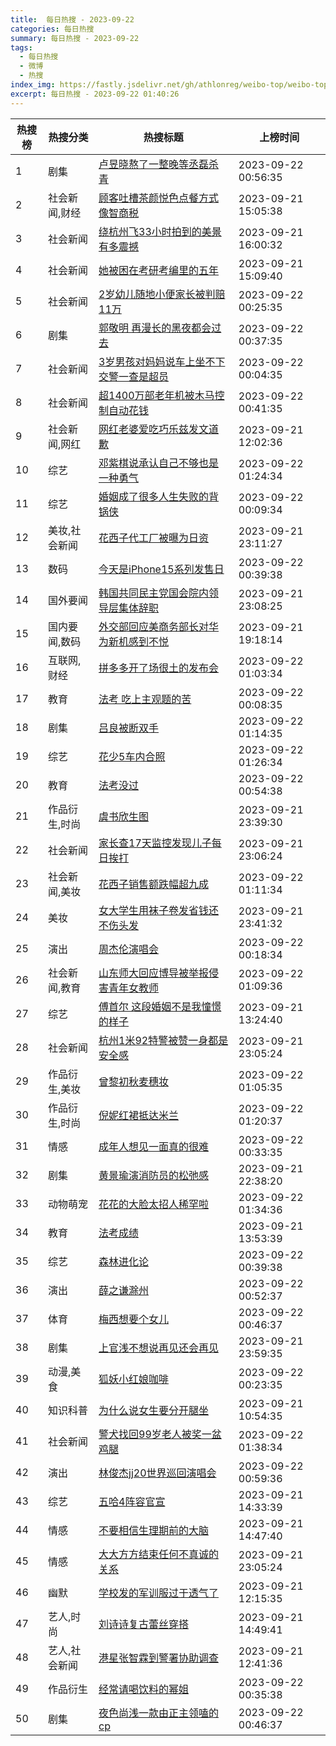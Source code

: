 ```yaml
---
title:  每日热搜 - 2023-09-22
categories: 每日热搜
summary: 每日热搜 - 2023-09-22
tags:
  - 每日热搜
  - 微博
  - 热搜
index_img: https://fastly.jsdelivr.net/gh/athlonreg/weibo-top/weibo-top.jpeg
excerpt: 每日热搜 - 2023-09-22 01:40:26
---
```


| 热搜榜 | 热搜分类 | 热搜标题 | 上榜时间 |
| --- | --- | --- | --- |
| 1 | 剧集 | [卢昱晓熬了一整晚等丞磊杀青](https://s.weibo.com/weibo%3Fq%3D%2523%E5%8D%A2%E6%98%B1%E6%99%93%E7%86%AC%E4%BA%86%E4%B8%80%E6%95%B4%E6%99%9A%E7%AD%89%E4%B8%9E%E7%A3%8A%E6%9D%80%E9%9D%92%2523) | 2023-09-22 00:56:35 | 
| 2 | 社会新闻,财经 | [顾客吐槽茶颜悦色点餐方式像智商税](https://s.weibo.com/weibo%3Fq%3D%2523%E9%A1%BE%E5%AE%A2%E5%90%90%E6%A7%BD%E8%8C%B6%E9%A2%9C%E6%82%A6%E8%89%B2%E7%82%B9%E9%A4%90%E6%96%B9%E5%BC%8F%E5%83%8F%E6%99%BA%E5%95%86%E7%A8%8E%2523) | 2023-09-21 15:05:38 | 
| 3 | 社会新闻 | [绕杭州飞33小时拍到的美景有多震撼](https://s.weibo.com/weibo%3Fq%3D%2523%E7%BB%95%E6%9D%AD%E5%B7%9E%E9%A3%9E33%E5%B0%8F%E6%97%B6%E6%8B%8D%E5%88%B0%E7%9A%84%E7%BE%8E%E6%99%AF%E6%9C%89%E5%A4%9A%E9%9C%87%E6%92%BC%2523) | 2023-09-21 16:00:32 | 
| 4 | 社会新闻 | [她被困在考研考编里的五年](https://s.weibo.com/weibo%3Fq%3D%2523%E5%A5%B9%E8%A2%AB%E5%9B%B0%E5%9C%A8%E8%80%83%E7%A0%94%E8%80%83%E7%BC%96%E9%87%8C%E7%9A%84%E4%BA%94%E5%B9%B4%2523) | 2023-09-21 15:09:40 | 
| 5 | 社会新闻 | [2岁幼儿随地小便家长被判赔11万](https://s.weibo.com/weibo%3Fq%3D%25232%E5%B2%81%E5%B9%BC%E5%84%BF%E9%9A%8F%E5%9C%B0%E5%B0%8F%E4%BE%BF%E5%AE%B6%E9%95%BF%E8%A2%AB%E5%88%A4%E8%B5%9411%E4%B8%87%2523) | 2023-09-22 00:25:35 | 
| 6 | 剧集 | [郭敬明 再漫长的黑夜都会过去](https://s.weibo.com/weibo%3Fq%3D%2523%E9%83%AD%E6%95%AC%E6%98%8E%20%E5%86%8D%E6%BC%AB%E9%95%BF%E7%9A%84%E9%BB%91%E5%A4%9C%E9%83%BD%E4%BC%9A%E8%BF%87%E5%8E%BB%2523) | 2023-09-22 00:37:35 | 
| 7 | 社会新闻 | [3岁男孩对妈妈说车上坐不下交警一查是超员](https://s.weibo.com/weibo%3Fq%3D%25233%E5%B2%81%E7%94%B7%E5%AD%A9%E5%AF%B9%E5%A6%88%E5%A6%88%E8%AF%B4%E8%BD%A6%E4%B8%8A%E5%9D%90%E4%B8%8D%E4%B8%8B%E4%BA%A4%E8%AD%A6%E4%B8%80%E6%9F%A5%E6%98%AF%E8%B6%85%E5%91%98%2523) | 2023-09-22 00:04:35 | 
| 8 | 社会新闻 | [超1400万部老年机被木马控制自动花钱](https://s.weibo.com/weibo%3Fq%3D%2523%E8%B6%851400%E4%B8%87%E9%83%A8%E8%80%81%E5%B9%B4%E6%9C%BA%E8%A2%AB%E6%9C%A8%E9%A9%AC%E6%8E%A7%E5%88%B6%E8%87%AA%E5%8A%A8%E8%8A%B1%E9%92%B1%2523) | 2023-09-22 00:41:35 | 
| 9 | 社会新闻,网红 | [网红老婆爱吃巧乐兹发文道歉](https://s.weibo.com/weibo%3Fq%3D%2523%E7%BD%91%E7%BA%A2%E8%80%81%E5%A9%86%E7%88%B1%E5%90%83%E5%B7%A7%E4%B9%90%E5%85%B9%E5%8F%91%E6%96%87%E9%81%93%E6%AD%89%2523) | 2023-09-21 12:02:36 | 
| 10 | 综艺 | [邓紫棋说承认自己不够也是一种勇气](https://s.weibo.com/weibo%3Fq%3D%2523%E9%82%93%E7%B4%AB%E6%A3%8B%E8%AF%B4%E6%89%BF%E8%AE%A4%E8%87%AA%E5%B7%B1%E4%B8%8D%E5%A4%9F%E4%B9%9F%E6%98%AF%E4%B8%80%E7%A7%8D%E5%8B%87%E6%B0%94%2523) | 2023-09-22 01:24:34 | 
| 11 | 综艺 | [婚姻成了很多人生失败的背锅侠](https://s.weibo.com/weibo%3Fq%3D%2523%E5%A9%9A%E5%A7%BB%E6%88%90%E4%BA%86%E5%BE%88%E5%A4%9A%E4%BA%BA%E7%94%9F%E5%A4%B1%E8%B4%A5%E7%9A%84%E8%83%8C%E9%94%85%E4%BE%A0%2523) | 2023-09-22 00:09:34 | 
| 12 | 美妆,社会新闻 | [花西子代工厂被曝为日资](https://s.weibo.com/weibo%3Fq%3D%2523%E8%8A%B1%E8%A5%BF%E5%AD%90%E4%BB%A3%E5%B7%A5%E5%8E%82%E8%A2%AB%E6%9B%9D%E4%B8%BA%E6%97%A5%E8%B5%84%2523) | 2023-09-21 23:11:27 | 
| 13 | 数码 | [今天是iPhone15系列发售日](https://s.weibo.com/weibo%3Fq%3D%2523%E4%BB%8A%E5%A4%A9%E6%98%AFiPhone15%E7%B3%BB%E5%88%97%E5%8F%91%E5%94%AE%E6%97%A5%2523) | 2023-09-22 00:39:38 | 
| 14 | 国外要闻 | [韩国共同民主党国会院内领导层集体辞职](https://s.weibo.com/weibo%3Fq%3D%2523%E9%9F%A9%E5%9B%BD%E5%85%B1%E5%90%8C%E6%B0%91%E4%B8%BB%E5%85%9A%E5%9B%BD%E4%BC%9A%E9%99%A2%E5%86%85%E9%A2%86%E5%AF%BC%E5%B1%82%E9%9B%86%E4%BD%93%E8%BE%9E%E8%81%8C%2523) | 2023-09-21 23:08:25 | 
| 15 | 国内要闻,数码 | [外交部回应美商务部长对华为新机感到不悦](https://s.weibo.com/weibo%3Fq%3D%2523%E5%A4%96%E4%BA%A4%E9%83%A8%E5%9B%9E%E5%BA%94%E7%BE%8E%E5%95%86%E5%8A%A1%E9%83%A8%E9%95%BF%E5%AF%B9%E5%8D%8E%E4%B8%BA%E6%96%B0%E6%9C%BA%E6%84%9F%E5%88%B0%E4%B8%8D%E6%82%A6%2523) | 2023-09-21 19:18:14 | 
| 16 | 互联网,财经 | [拼多多开了场很土的发布会](https://s.weibo.com/weibo%3Fq%3D%2523%E6%8B%BC%E5%A4%9A%E5%A4%9A%E5%BC%80%E4%BA%86%E5%9C%BA%E5%BE%88%E5%9C%9F%E7%9A%84%E5%8F%91%E5%B8%83%E4%BC%9A%2523) | 2023-09-22 01:03:34 | 
| 17 | 教育 | [法考 吃上主观题的苦](https://s.weibo.com/weibo%3Fq%3D%2523%E6%B3%95%E8%80%83%20%E5%90%83%E4%B8%8A%E4%B8%BB%E8%A7%82%E9%A2%98%E7%9A%84%E8%8B%A6%2523) | 2023-09-22 00:08:35 | 
| 18 | 剧集 | [吕良被断双手](https://s.weibo.com/weibo%3Fq%3D%2523%E5%90%95%E8%89%AF%E8%A2%AB%E6%96%AD%E5%8F%8C%E6%89%8B%2523) | 2023-09-22 01:14:35 | 
| 19 | 综艺 | [花少5车内合照](https://s.weibo.com/weibo%3Fq%3D%2523%E8%8A%B1%E5%B0%915%E8%BD%A6%E5%86%85%E5%90%88%E7%85%A7%2523) | 2023-09-22 01:26:34 | 
| 20 | 教育 | [法考没过](https://s.weibo.com/weibo%3Fq%3D%2523%E6%B3%95%E8%80%83%E6%B2%A1%E8%BF%87%2523) | 2023-09-22 00:54:38 | 
| 21 | 作品衍生,时尚 | [虞书欣生图](https://s.weibo.com/weibo%3Fq%3D%2523%E8%99%9E%E4%B9%A6%E6%AC%A3%E7%94%9F%E5%9B%BE%2523) | 2023-09-21 23:39:30 | 
| 22 | 社会新闻 | [家长查17天监控发现儿子每日挨打](https://s.weibo.com/weibo%3Fq%3D%2523%E5%AE%B6%E9%95%BF%E6%9F%A517%E5%A4%A9%E7%9B%91%E6%8E%A7%E5%8F%91%E7%8E%B0%E5%84%BF%E5%AD%90%E6%AF%8F%E6%97%A5%E6%8C%A8%E6%89%93%2523) | 2023-09-21 23:06:24 | 
| 23 | 社会新闻,美妆 | [花西子销售额跌幅超九成](https://s.weibo.com/weibo%3Fq%3D%2523%E8%8A%B1%E8%A5%BF%E5%AD%90%E9%94%80%E5%94%AE%E9%A2%9D%E8%B7%8C%E5%B9%85%E8%B6%85%E4%B9%9D%E6%88%90%2523) | 2023-09-22 01:11:34 | 
| 24 | 美妆 | [女大学生用袜子卷发省钱还不伤头发](https://s.weibo.com/weibo%3Fq%3D%2523%E5%A5%B3%E5%A4%A7%E5%AD%A6%E7%94%9F%E7%94%A8%E8%A2%9C%E5%AD%90%E5%8D%B7%E5%8F%91%E7%9C%81%E9%92%B1%E8%BF%98%E4%B8%8D%E4%BC%A4%E5%A4%B4%E5%8F%91%2523) | 2023-09-21 23:41:32 | 
| 25 | 演出 | [周杰伦演唱会](https://s.weibo.com/weibo%3Fq%3D%2523%E5%91%A8%E6%9D%B0%E4%BC%A6%E6%BC%94%E5%94%B1%E4%BC%9A%2523) | 2023-09-22 00:18:34 | 
| 26 | 社会新闻,教育 | [山东师大回应博导被举报侵害青年女教师](https://s.weibo.com/weibo%3Fq%3D%2523%E5%B1%B1%E4%B8%9C%E5%B8%88%E5%A4%A7%E5%9B%9E%E5%BA%94%E5%8D%9A%E5%AF%BC%E8%A2%AB%E4%B8%BE%E6%8A%A5%E4%BE%B5%E5%AE%B3%E9%9D%92%E5%B9%B4%E5%A5%B3%E6%95%99%E5%B8%88%2523) | 2023-09-22 01:09:36 | 
| 27 | 综艺 | [傅首尔 这段婚姻不是我憧憬的样子](https://s.weibo.com/weibo%3Fq%3D%2523%E5%82%85%E9%A6%96%E5%B0%94%20%E8%BF%99%E6%AE%B5%E5%A9%9A%E5%A7%BB%E4%B8%8D%E6%98%AF%E6%88%91%E6%86%A7%E6%86%AC%E7%9A%84%E6%A0%B7%E5%AD%90%2523) | 2023-09-21 13:24:40 | 
| 28 | 社会新闻 | [杭州1米92特警被赞一身都是安全感](https://s.weibo.com/weibo%3Fq%3D%2523%E6%9D%AD%E5%B7%9E1%E7%B1%B392%E7%89%B9%E8%AD%A6%E8%A2%AB%E8%B5%9E%E4%B8%80%E8%BA%AB%E9%83%BD%E6%98%AF%E5%AE%89%E5%85%A8%E6%84%9F%2523) | 2023-09-21 23:05:24 | 
| 29 | 作品衍生,美妆 | [曾黎初秋麦穗妆](https://s.weibo.com/weibo%3Fq%3D%2523%E6%9B%BE%E9%BB%8E%E5%88%9D%E7%A7%8B%E9%BA%A6%E7%A9%97%E5%A6%86%2523) | 2023-09-22 01:05:35 | 
| 30 | 作品衍生,时尚 | [倪妮红裙抵达米兰](https://s.weibo.com/weibo%3Fq%3D%2523%E5%80%AA%E5%A6%AE%E7%BA%A2%E8%A3%99%E6%8A%B5%E8%BE%BE%E7%B1%B3%E5%85%B0%2523) | 2023-09-22 01:20:37 | 
| 31 | 情感 | [成年人想见一面真的很难](https://s.weibo.com/weibo%3Fq%3D%2523%E6%88%90%E5%B9%B4%E4%BA%BA%E6%83%B3%E8%A7%81%E4%B8%80%E9%9D%A2%E7%9C%9F%E7%9A%84%E5%BE%88%E9%9A%BE%2523) | 2023-09-22 00:33:35 | 
| 32 | 剧集 | [黄景瑜演消防员的松弛感](https://s.weibo.com/weibo%3Fq%3D%2523%E9%BB%84%E6%99%AF%E7%91%9C%E6%BC%94%E6%B6%88%E9%98%B2%E5%91%98%E7%9A%84%E6%9D%BE%E5%BC%9B%E6%84%9F%2523) | 2023-09-21 22:38:20 | 
| 33 | 动物萌宠 | [花花的大脸太招人稀罕啦](https://s.weibo.com/weibo%3Fq%3D%2523%E8%8A%B1%E8%8A%B1%E7%9A%84%E5%A4%A7%E8%84%B8%E5%A4%AA%E6%8B%9B%E4%BA%BA%E7%A8%80%E7%BD%95%E5%95%A6%2523) | 2023-09-22 01:34:36 | 
| 34 | 教育 | [法考成绩](https://s.weibo.com/weibo%3Fq%3D%2523%E6%B3%95%E8%80%83%E6%88%90%E7%BB%A9%2523) | 2023-09-21 13:53:39 | 
| 35 | 综艺 | [森林进化论](https://s.weibo.com/weibo%3Fq%3D%2523%E6%A3%AE%E6%9E%97%E8%BF%9B%E5%8C%96%E8%AE%BA%2523) | 2023-09-22 00:39:38 | 
| 36 | 演出 | [薛之谦滁州](https://s.weibo.com/weibo%3Fq%3D%2523%E8%96%9B%E4%B9%8B%E8%B0%A6%E6%BB%81%E5%B7%9E%2523) | 2023-09-22 00:52:37 | 
| 37 | 体育 | [梅西想要个女儿](https://s.weibo.com/weibo%3Fq%3D%2523%E6%A2%85%E8%A5%BF%E6%83%B3%E8%A6%81%E4%B8%AA%E5%A5%B3%E5%84%BF%2523) | 2023-09-22 00:46:37 | 
| 38 | 剧集 | [上官浅不想说再见还会再见](https://s.weibo.com/weibo%3Fq%3D%2523%E4%B8%8A%E5%AE%98%E6%B5%85%E4%B8%8D%E6%83%B3%E8%AF%B4%E5%86%8D%E8%A7%81%E8%BF%98%E4%BC%9A%E5%86%8D%E8%A7%81%2523) | 2023-09-21 23:59:35 | 
| 39 | 动漫,美食 | [狐妖小红娘咖啡](https://s.weibo.com/weibo%3Fq%3D%2523%E7%8B%90%E5%A6%96%E5%B0%8F%E7%BA%A2%E5%A8%98%E5%92%96%E5%95%A1%2523) | 2023-09-22 00:23:35 | 
| 40 | 知识科普 | [为什么说女生要分开腿坐](https://s.weibo.com/weibo%3Fq%3D%2523%E4%B8%BA%E4%BB%80%E4%B9%88%E8%AF%B4%E5%A5%B3%E7%94%9F%E8%A6%81%E5%88%86%E5%BC%80%E8%85%BF%E5%9D%90%2523) | 2023-09-21 10:54:35 | 
| 41 | 社会新闻 | [警犬找回99岁老人被奖一盆鸡腿](https://s.weibo.com/weibo%3Fq%3D%2523%E8%AD%A6%E7%8A%AC%E6%89%BE%E5%9B%9E99%E5%B2%81%E8%80%81%E4%BA%BA%E8%A2%AB%E5%A5%96%E4%B8%80%E7%9B%86%E9%B8%A1%E8%85%BF%2523) | 2023-09-22 01:38:34 | 
| 42 | 演出 | [林俊杰jj20世界巡回演唱会](https://s.weibo.com/weibo%3Fq%3D%2523%E6%9E%97%E4%BF%8A%E6%9D%B0jj20%E4%B8%96%E7%95%8C%E5%B7%A1%E5%9B%9E%E6%BC%94%E5%94%B1%E4%BC%9A%2523) | 2023-09-22 00:59:36 | 
| 43 | 综艺 | [五哈4阵容官宣](https://s.weibo.com/weibo%3Fq%3D%2523%E4%BA%94%E5%93%884%E9%98%B5%E5%AE%B9%E5%AE%98%E5%AE%A3%2523) | 2023-09-21 14:33:39 | 
| 44 | 情感 | [不要相信生理期前的大脑](https://s.weibo.com/weibo%3Fq%3D%2523%E4%B8%8D%E8%A6%81%E7%9B%B8%E4%BF%A1%E7%94%9F%E7%90%86%E6%9C%9F%E5%89%8D%E7%9A%84%E5%A4%A7%E8%84%91%2523) | 2023-09-21 14:47:40 | 
| 45 | 情感 | [大大方方结束任何不真诚的关系](https://s.weibo.com/weibo%3Fq%3D%2523%E5%A4%A7%E5%A4%A7%E6%96%B9%E6%96%B9%E7%BB%93%E6%9D%9F%E4%BB%BB%E4%BD%95%E4%B8%8D%E7%9C%9F%E8%AF%9A%E7%9A%84%E5%85%B3%E7%B3%BB%2523) | 2023-09-21 23:05:24 | 
| 46 | 幽默 | [学校发的军训服过于透气了](https://s.weibo.com/weibo%3Fq%3D%2523%E5%AD%A6%E6%A0%A1%E5%8F%91%E7%9A%84%E5%86%9B%E8%AE%AD%E6%9C%8D%E8%BF%87%E4%BA%8E%E9%80%8F%E6%B0%94%E4%BA%86%2523) | 2023-09-21 12:15:35 | 
| 47 | 艺人,时尚 | [刘诗诗复古蕾丝穿搭](https://s.weibo.com/weibo%3Fq%3D%2523%E5%88%98%E8%AF%97%E8%AF%97%E5%A4%8D%E5%8F%A4%E8%95%BE%E4%B8%9D%E7%A9%BF%E6%90%AD%2523) | 2023-09-21 14:49:41 | 
| 48 | 艺人,社会新闻 | [港星张智霖到警署协助调查](https://s.weibo.com/weibo%3Fq%3D%2523%E6%B8%AF%E6%98%9F%E5%BC%A0%E6%99%BA%E9%9C%96%E5%88%B0%E8%AD%A6%E7%BD%B2%E5%8D%8F%E5%8A%A9%E8%B0%83%E6%9F%A5%2523) | 2023-09-21 12:41:36 | 
| 49 | 作品衍生 | [经常请喝饮料的幂姐](https://s.weibo.com/weibo%3Fq%3D%2523%E7%BB%8F%E5%B8%B8%E8%AF%B7%E5%96%9D%E9%A5%AE%E6%96%99%E7%9A%84%E5%B9%82%E5%A7%90%2523) | 2023-09-22 00:35:38 | 
| 50 | 剧集 | [夜色尚浅一款由正主领嗑的cp](https://s.weibo.com/weibo%3Fq%3D%2523%E5%A4%9C%E8%89%B2%E5%B0%9A%E6%B5%85%E4%B8%80%E6%AC%BE%E7%94%B1%E6%AD%A3%E4%B8%BB%E9%A2%86%E5%97%91%E7%9A%84cp%2523) | 2023-09-22 00:46:37 | 
